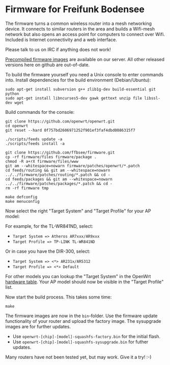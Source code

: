 Firmware for Freifunk Bodensee
=========================

The firmware turns a common wireless router into a mesh networking device.
It connects to similar routers in the area and builds a Wifi-mesh network
but also opens an access point for computers to connect over Wifi.
Included is Internet connectivity and a web interface.

Please talk to us on IRC if anything does not work!

[Precompiled firmware images](https://vpn1.ffbsee.de/freifunk/firmware/ "Precompiled firmware images") are available on our server. All other released versions here on github are out-of-date.

To build the firmware yourself you need a Unix console to enter commands into.
Install dependencies for the build environment (Debian/Ubuntu):

    sudo apt-get install subversion g++ zlib1g-dev build-essential git python
    sudo apt-get install libncurses5-dev gawk gettext unzip file libssl-dev wget

Build commands for the console:

    git clone https://github.com/openwrt/openwrt.git
    cd openwrt
    git reset --hard 0f757bd2606971252f901ef3faf4dbd0086315f7
    
    ./scripts/feeds update -a
    ./scripts/feeds install -a
    
    git clone https://github.com/ffbsee/firmware.git
    cp -rf firmware/files firmware/package .
    chmod -R a+rX firmware/files/www
    git am --whitespace=nowarn firmware/patches/openwrt/*.patch
    cd feeds/routing && git am --whitespace=nowarn ../../firmware/patches/routing/*.patch && cd -
    cd feeds/packages && git am --whitespace=nowarn ../../firmware/patches/packages/*.patch && cd -
    rm -rf firmware tmp
    
    make defconfig
    make menuconfig

Now select the right "Target System" and "Target Profile" for your AP model:

For example, for the TL-WR841ND, select:
* `Target System => Atheros AR7xxx/AR9xxx`
* `Target Profile => TP-LINK TL-WR841ND`

Or in case you have the DIR-300, select:
* `Target System => <*> AR231x/AR5312`
* `Target Profile => <*> Default`

For other models you can lookup the "Target System" in the OpenWrt
[hardware table](http://wiki.openwrt.org/toh/start). Your AP model
should now be visible in the "Target Profile" list.

Now start the build process. This takes some time:

    make

The firmware images are now in the `bin`-folder. Use the firmware update
functionality of your router and upload the factory image. The sysupgrade
images are for further updates.

* Use `openwrt-[chip]-[model]-squashfs-factory.bin` for the initial flash.
* Use `openwrt-[chip]-[model]-squashfs-sysupgrade.bin` for futher updates.

Many routers have not been tested yet, but may work.
Give it a try! :-)
